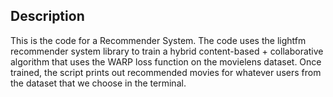## Description

This is the code for a Recommender System. The code uses the lightfm recommender system library to train a hybrid content-based + collaborative algorithm that uses the WARP loss function on the movielens dataset.  Once trained, the script prints out recommended movies for whatever users from the dataset that we choose in the terminal.